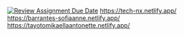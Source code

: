 [![Review Assignment Due Date](https://classroom.github.com/assets/deadline-readme-button-24ddc0f5d75046c5622901739e7c5dd533143b0c8e959d652212380cedb1ea36.svg)](https://classroom.github.com/a/CAbaIWfq)
https://tech-nx.netlify.app/
https://barrantes-sofiaanne.netlify.app/
https://tayotomikaellaantonette.netlify.app/

